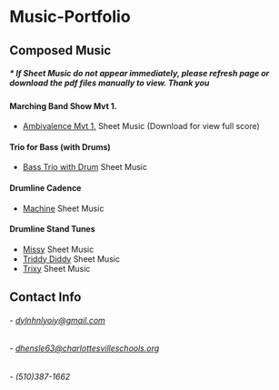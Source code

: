 # Music-Portfolio

## Composed Music

##### * If Sheet Music do not appear immediately, please refresh page or download the pdf files manually to view. Thank you

#### Marching Band Show Mvt 1.
- [Ambivalence Mvt 1.](https://github.com/DylnHnlyOIY/Music-Portfolio/blob/main/media/Ambivalence.pdf) Sheet Music (Download for view full score)
#### Trio for Bass (with Drums)
- [Bass Trio with Drum](https://github.com/DylnHnlyOIY/Music-Portfolio/blob/main/media/Bass%20Trio.pdf) Sheet Music
#### Drumline Cadence
- [Machine](https://github.com/DylnHnlyOIY/Music-Portfolio/blob/main/media/Machine.pdf) Sheet Music
#### Drumline Stand Tunes
- [Missy](https://github.com/DylnHnlyOIY/Music-Portfolio/blob/main/media/Missy.pdf) Sheet Music
- [Triddy Diddy](https://github.com/DylnHnlyOIY/Music-Portfolio/blob/main/media/Triddy_Diddy.pdf) Sheet Music
- [Trixy](https://github.com/DylnHnlyOIY/Music-Portfolio/blob/main/media/Trixy.pdf) Sheet Music

## Contact Info
 
###### - dylnhnlyoiy@gmail.com
###### - dhensle63@charlottesvilleschools.org
###### - (510)387-1662
